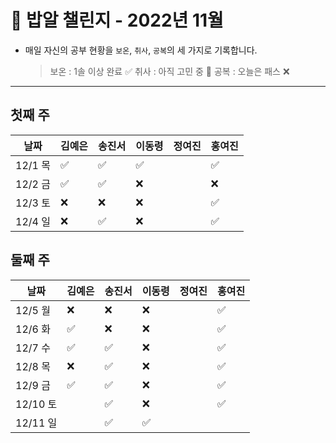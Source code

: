 # 🍚 밥알 챌린지 - 2022년 11월
- 매일 자신의 공부 현황을 `보온`, `취사`, `공복`의 세 가지로 기록합니다.
    
    > 보온 : 1솔 이상 완료 ✅
    취사 : 아직 고민 중 🤔
    공복 : 오늘은 패스 ❌
---

## 첫째 주
**날짜**|김예은|송진서|이동령|정여진|홍여진
---|---|---|---|---|---
12/1 목|✅|✅|✅| |✅
12/2 금|✅|✅|❌| |❌
12/3 토|❌|❌|❌| |✅
12/4 일|❌|✅|❌| |✅


## 둘째 주
**날짜**|김예은|송진서|이동령|정여진|홍여진
---|---|---|---|---|---
12/5 월|❌|❌|❌| |✅
12/6 화|✅|❌|❌| |✅
12/7 수|✅|✅|❌| |✅
12/8 목|❌|✅|❌| |✅
12/9 금|✅|✅|❌| |✅
12/10 토| |✅|❌| |✅
12/11 일| |✅|✅| |
